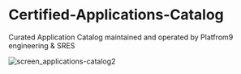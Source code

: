 # Certified-Applications-Catalog
Curated Application Catalog maintained and operated by Platfrom9 engineering &amp; SRES 

![screen_applications-catalog2](https://user-images.githubusercontent.com/34694236/62586046-a6745300-b870-11e9-8add-03dca2576e9a.png)
